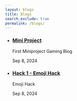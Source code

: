 ```yaml
---
layout: blogs 
title: Blogs
search_exclude: true
permalink: /blogs/
---
```


<ul class="post-list">
  <!-- Existing posts -->

  <li>
    <!-- This file can be found in _includes --><!-- Box shadow and rounded corners, using Primer CSS classes https://github.com/primer/css -->
    <div class="Box box-shadow-medium rounded-1 col-12">
      <!-- Check if the post has an image --><!-- Container for the post content, taking up 8 columns -->
      <div class="col-8 d-table-cell p-3">
        <!-- Post title wrapped in an h3 tag -->
        <h3>
          <!-- Link to the post's URL with the post title as the link text -->
          <a class="post-link" href="/Leon2025//MiniProject/miniproject.html">
            Mini Project
          </a>
        </h3>
        <!-- Post description paragraph -->
        <p class="post-meta-description">First Miniproject Gaming Blog</p>
        <!-- Post date paragraph, formatted according to the date_format variable -->
        <p class="post-meta">Sep 8, 2024</p>
      </div>
    </div>
  </li>

  <!-- Other existing posts -->
</ul>

<ul class="post-list">
  <!-- Existing posts -->

  <li>
    <!-- This file can be found in _includes --><!-- Box shadow and rounded corners, using Primer CSS classes https://github.com/primer/css -->
    <div class="Box box-shadow-medium rounded-1 col-12">
      <!-- Check if the post has an image --><!-- Container for the post content, taking up 8 columns -->
      <div class="col-8 d-table-cell p-3">
        <!-- Post title wrapped in an h3 tag -->
        <h3>
          <!-- Link to the post's URL with the post title as the link text -->
          <a class="post-link" href="/Leon2025//emojihack.html">
            Hack 1 - Emoji Hack
          </a>
        </h3>
        <!-- Post description paragraph -->
        <p class="post-meta-description">Emoji Hack</p>
        <!-- Post date paragraph, formatted according to the date_format variable -->
        <p class="post-meta">Sep 8, 2024</p>
      </div>
    </div>
  </li>

  <!-- Other existing posts -->
</ul>
